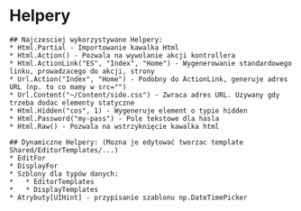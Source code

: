 ﻿# Helpery
    
    ## Najczesciej wykorzystywane Helpery:
    * Html.Partial - Importowanie kawalka Html
    * Html.Action() - Pozwala na wywolanie akcji kontrollera 
    * Html.ActionLink("ES", "Index", "Home") - Wygenerowanie standardowego linku, prowadzacego do akcji, strony
    * Url.Action("Index", "Home") - Podobny do ActionLink, generuje adres URL (np. to co mamy w src="")
    * Url.Content("~/Content/side.css") - Zwraca adres URL. Uzywany gdy trzeba dodac elementy statyczne
    * Html.Hidden("cos", 1) - Wygeneruje element o typie hidden
    * Html.Password("my-pass") - Pole tekstowe dla hasla
    * Html.Raw() - Pozwala na wstrzyknięcie kawalka html

    ## Dynamiczne Helpery: (Mozna je edytować tworzac template Shared/EditorTemplates/...)
    * EditFor 
    * DisplayFor 
    * Szblony dla typów danych:
    *   * EditorTemplates 
    *   * DisplayTemplates 
    * Atrybuty[UIHint] - przypisanie szablonu np.DateTimePicker

